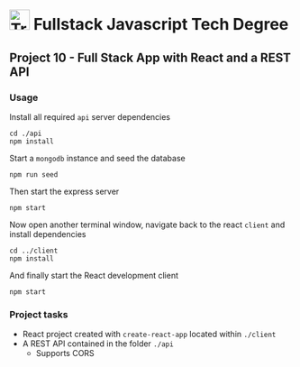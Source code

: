 # <img src="https://i.ibb.co/6FWgBTN/logo.jpg" height="36" alt="Treehouse Logo"> Fullstack Javascript Tech Degree
## Project 10 - Full Stack App with React and a REST API

### Usage
Install all required `api` server dependencies
```
cd ./api
npm install
```
Start a `mongodb` instance and seed the database
```
npm run seed
```
Then start the express server
```
npm start
```
Now open another terminal window, navigate back to the react `client` and install dependencies
```
cd ../client
npm install
```
And finally start the React development client
```
npm start
```

### Project tasks
* React project created with `create-react-app` located within `./client`
* A REST API contained in the folder `./api`
    - Supports CORS